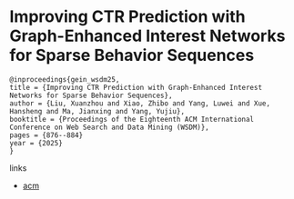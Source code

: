 # Improving CTR Prediction with Graph-Enhanced Interest Networks for Sparse Behavior Sequences

```
@inproceedings{gein_wsdm25,
title = {Improving CTR Prediction with Graph-Enhanced Interest Networks for Sparse Behavior Sequences},
author = {Liu, Xuanzhou and Xiao, Zhibo and Yang, Luwei and Xue, Hansheng and Ma, Jianxing and Yang, Yujiu},
booktitle = {Proceedings of the Eighteenth ACM International Conference on Web Search and Data Mining (WSDM)},
pages = {876--884}
year = {2025}
}
```

links
- [acm](http://dl.acm.org/doi/10.1145/3701551.3703567)
